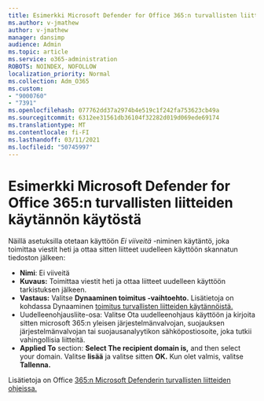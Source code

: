 ```yaml
---
title: Esimerkki Microsoft Defender for Office 365:n turvallisten liitteiden käytännön käytöstä
ms.author: v-jmathew
author: v-jmathew
manager: dansimp
audience: Admin
ms.topic: article
ms.service: o365-administration
ROBOTS: NOINDEX, NOFOLLOW
localization_priority: Normal
ms.collection: Adm_O365
ms.custom:
- "9000760"
- "7391"
ms.openlocfilehash: 077762dd37a2974b4e519c1f242fa753623cb49a
ms.sourcegitcommit: 6312ee31561db36104f32282d019d069ede69174
ms.translationtype: MT
ms.contentlocale: fi-FI
ms.lasthandoff: 03/11/2021
ms.locfileid: "50745997"
---
```

# <a name="example-microsoft-defender-for-office-365-safe-attachment-policy"></a>Esimerkki Microsoft Defender for Office 365:n turvallisten liitteiden käytännön käytöstä

Näillä asetuksilla otetaan käyttöön *Ei viiveitä* -niminen käytäntö, joka toimittaa viestit heti ja ottaa sitten liitteet uudelleen käyttöön skannatun tiedoston jälkeen:

- **Nimi**: Ei viiveitä
- **Kuvaus:** Toimittaa viestit heti ja ottaa liitteet uudelleen käyttöön tarkistuksen jälkeen.
- **Vastaus:** Valitse **Dynaaminen toimitus -vaihtoehto.** Lisätietoja on kohdassa Dynaaminen [toimitus turvallisten liitteiden käytännöistä.](https://go.microsoft.com/fwlink/?linkid=2092328)
-  Uudelleenohjausliite-osa: Valitse Ota uudelleenohjaus käyttöön ja kirjoita sitten microsoft 365:n yleisen järjestelmänvalvojan, suojauksen järjestelmänvalvojan tai suojausanalyytikon sähköpostiosoite, joka tutkii vahingollisia liitteitä.
- **Applied To** section: **Select The recipient domain is,** and then select your domain. Valitse **lisää** ja valitse sitten **OK.** Kun olet valmis, valitse **Tallenna.**

Lisätietoja on Office [365:n Microsoft Defenderin turvallisten liitteiden ohjeissa.](https://go.microsoft.com/fwlink/?linkid=2092213)
